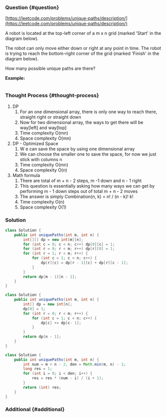 ### Question {#question}

[https://leetcode.com/problems/unique-paths/description/](https://leetcode.com/problems/unique-paths/description/)

A robot is located at the top-left corner of a m x n grid \(marked 'Start' in the diagram below\).

The robot can only move either down or right at any point in time. The robot is trying to reach the bottom-right corner of the grid \(marked 'Finish' in the diagram below\).

How many possible unique paths are there?

**Example:**

```

```

### Thought Process {#thought-process}

1. DP
   1. For an one dimensional array, there is only one way to reach there, straight right or straight down
   2. Now for two dimensional array, the ways to get there will be way\[left\] and way\[top\]
   3. Time complexity O\(mn\)
   4. Space complexity O\(mn\)
2. DP - Optimized Space
   1. W      e can save the space by using one dimensional array
   2. We can choose the smaller one to save the space, for now we just stick with columns n
   3. Time complexity O\(mn\)
   4. Space complexity O\(n\)
3. Math formula
   1. There are total of m + n - 2 steps, m -1 down and n - 1 right
   2. This question is essentially asking how many ways we can get by performing m - 1 down steps out of total m + n - 2 moves
   3. The answer is simply Combination\(n, k\) =  n! / \(n - k\)! k!
   4. Time complexity O\(n\)
   5. Space complexity O\(1\)

### Solution

```java
class Solution {
    public int uniquePaths(int m, int n) {
        int[][] dp = new int[m][n];
        for (int c = 0; c < n; c++) dp[0][c] = 1;
        for (int r = 0; r < m; r++) dp[r][0] = 1;
        for (int r = 1; r < m; r++) {
            for (int c = 1; c < n; c++) {
                dp[r][c] = dp[r - 1][c] + dp[r][c - 1];
            }
        }
        return dp[m - 1][n - 1];
    }
}
```

```java
class Solution {
    public int uniquePaths(int m, int n) {
        int[] dp = new int[n];
        dp[0] = 1;
        for (int r = 0; r < m; r++) {
            for (int c = 1; c < n; c++) {
                dp[c] += dp[c- 1];
            }
        }
        return dp[n - 1];
    }
}
```

```java
class Solution {
    public int uniquePaths(int m, int n) {
        int num = m + n - 2, den = Math.min(m, n) - 1;
        long res = 1;
        for (int i = 0; i < den; i++) {
            res = res * (num - i) / (i + 1);
        }
        return (int) res;
    }
}
```

### Additional {#additional}



